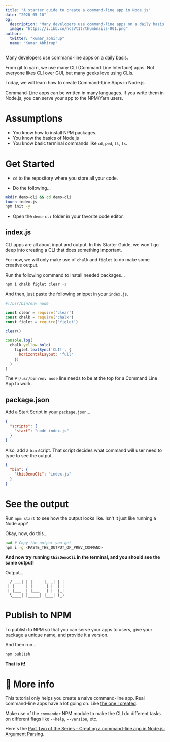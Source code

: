 ```yaml
---
title: "A starter guide to create a command-line app in Node.js"
date: "2020-05-10"
og:
  description: "Many developers use command-line apps on a daily basis. Today, we will learn how to create Command-Line Apps in Node."
  image: "https://i.ibb.co/hcsVt1t/thumbnails-001.png"
author:
  twitter: "kumar_abhirup"
  name: "Kumar Abhirup"
---
```


Many developers use command-line apps on a daily basis. 

From git to yarn, we use many CLI (Command Line Interface) apps. Not everyone likes CLI over GUI, but many geeks love using CLIs.

Today, we will learn how to create Command-Line Apps in Node.js

Command-Line apps can be written in many languages. If you write them in Node.js, you can serve your app to the NPM/Yarn users.

# Assumptions

- You know how to install NPM packages.
- You know the basics of Node.js
- You know basic terminal commands like `cd`, `pwd`, `ll`, `ls`.

# Get Started

- `cd` to the repository where you store all your code.

- Do the following...
```bash
mkdir demo-cli && cd demo-cli
touch index.js
npm init -y
```

- Open the `demo-cli` folder in your favorite code editor.

## index.js

CLI apps are all about input and output. In this Starter Guide, we won't go deep into creating a CLI that does something important.

For now, we will only make use of `chalk` and `figlet` to do make some creative output.

Run the following command to install needed packages...
```bash
npm i chalk figlet clear -s
```

And then, just paste the following snippet in your `index.js`.
```js
#!/usr/bin/env node

const clear = require('clear')
const chalk = require('chalk')
const figlet = require('figlet')

clear()

console.log(
  chalk.yellow.bold(
    figlet.textSync('CLI!', {
      horizontalLayout: 'full'
    })
  )
)
```

The `#!/usr/bin/env node` line needs to be at the top for a Command Line App to work.

## package.json

Add a Start Script in your `package.json`...
```json
{
  "scripts": {
    "start": "node index.js"
  }
}
```

Also, add a `bin` script. That script decides what command will user need to type to see the output.
```json
{
  "bin": {
    "thisDemoCli": "index.js"
  }
}
```

# See the output

Run `npm start` to see how the output looks like. Isn't it just like running a Node app?

Okay, now, do this...
```bash
pwd # Copy the output you get
npm i -g <PASTE_THE_OUTPUT_OF_PREV_COMMAND>
```

**And now try running `thisDemoCli` in the terminal, and you should see the same output!**

Output...
```
  / ___| | |     |_ _| | |
 | |     | |      | |  | |
 | |___  | |___   | |  |_|
  \____| |_____| |___| (_)
```

# Publish to NPM

To publish to NPM so that you can serve your apps to users, give your package a unique name, and provide it a version.

And then run...
```bash
npm publish
```

**That is it!**

# 🦄 More info

This tutorial only helps you create a naive command-line app. Real command-line apps have a lot going on. Like [the one I created](https://github.com/KumarAbhirup/bulk-mail-cli).

Make use of the `commander` NPM module to make the CLI do different tasks on different flags like `--help`, `--version`, etc.

Here's the [Part Two of the Series - Creating a command-line app in Node.js: Argument Parsing](https://dev.to/kumar_abhirup/a-starter-guide-to-creating-a-command-line-app-in-node-js-part-2-3ln3).
